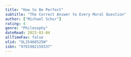 ```yaml
---
title: "How to Be Perfect"
subtitle: "The Correct Answer to Every Moral Question"
author: ["Michael Schur"]
rating: 4
genre: "Philosophy"
dateRead: 2023-03-04
allTimeFav: false
olid: "OL25468525W"
isbn: "9781982159337"
---
```

